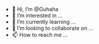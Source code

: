 - 👋 Hi, I’m @Guhaha
- 👀 I’m interested in ...
- 🌱 I’m currently learning ...
- 💞️ I’m looking to collaborate on ...
- 📫 How to reach me ...

<!---
Guhaha/Guhaha is a ✨ special ✨ repository because its `README.md` (this file) appears on your GitHub profile.
You can click the Preview link to take a look at your changes.
--->
